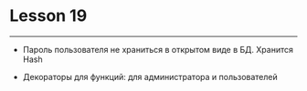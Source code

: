 # Lesson 19
___________________

* Пароль пользователя не храниться в открытом виде в БД. 
 Хранится Hash

* Декораторы для функций: для администратора и пользователей